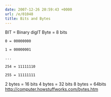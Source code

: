 ```yaml
---
date: 2007-12-26 20:59:43 +0000
url: /e/01048
title: Bits and Bytes
---
```


BIT = Binary digIT
Byte = 8 bits

	0 = 00000000

	1 = 00000001

	...

	254 = 11111110

	255 = 11111111
2 bytes = 16 bits
4 bytes = 32 bits
8 bytes = 64bits
http://computer.howstuffworks.com/bytes.htm
